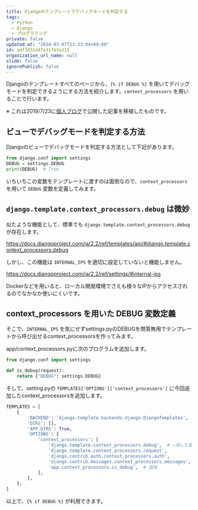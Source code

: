 ```yaml
---
title: Djangoのテンプレートでデバッグモードを判定する
tags:
  - Python
  - Django
  - プログラミング
private: false
updated_at: "2024-03-07T23:33:04+09:00"
id: adf1d31d47e31fbfe215
organization_url_name: null
slide: false
ignorePublish: false
---
```


Djangoのテンプレートすべてのページから、`{% if DEBUG %}` を用いてデバッグモードを判定できるようにする方法を紹介します。`context_processors` を用いることで行います。

※ これは2019/7/23に[個人ブログ](https://bicstone.me)で公開した記事を移植したものです。

## ビューでデバッグモードを判定する方法

Djangoのビューでデバッグモードを判定する方法として下記があります。

```py
from django.conf import settings
DEBUG = settings.DEBUG
print(DEBUG)  # True
```

いちいちこの変数をテンプレートに渡すのは面倒なので、`context_processors` を用いて `DEBUG` 変数を定義してみます。

## `django.template.context_processors.debug` は微妙

似たような機能として、標準でも `django.template.context_processors.debug` が存在します。

https://docs.djangoproject.com/ja/2.2/ref/templates/api/#django.template.context_processors.debug

しかし、この機能は `INTERNAL_IPS` を適切に設定していないと機能しません。

https://docs.djangoproject.com/ja/2.2/ref/settings/#internal-ips

Dockerなどを用いると、ローカル開発環境でさえも様々なIPからアクセスされるのでなかなか使いにくいです。

## context_processors を用いた DEBUG 変数定義

そこで、`INTERNAL_IPS` を気にせずsettings.pyのDEBUGを問答無用でテンプレートから呼び出せるcontext_processorsを作ってみます。

app/context_processors.pyに次のプログラムを追加します。

```py
from django.conf import settings

def is_debug(request):
    return {"DEBUG": settings.DEBUG}
```

そして、setting.pyの `TEMPLATES['OPTIONS']['context_processors']` に今回追加したcontext_processorsを追加します。

```py
TEMPLATES = [
    {
        'BACKEND': 'django.template.backends.django.DjangoTemplates',
        'DIRS': [],
        'APP_DIRS': True,
        'OPTIONS': {
            'context_processors': [
                'django.template.context_processors.debug',  # ←消して良い
                'django.template.context_processors.request',
                'django.contrib.auth.context_processors.auth',
                'django.contrib.messages.context_processors.messages',
                'app.context_processors.is_debug',  # 追加
            ],
        },
    },
]
```

以上で、`{% if DEBUG %}` が利用できます。
